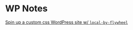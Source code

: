 # WP Notes

[Spin up a custom css WordPress site w/ `local-by-flywheel`](wp-notes/how-to-create-a-custom-css-wordpress-site.md)
